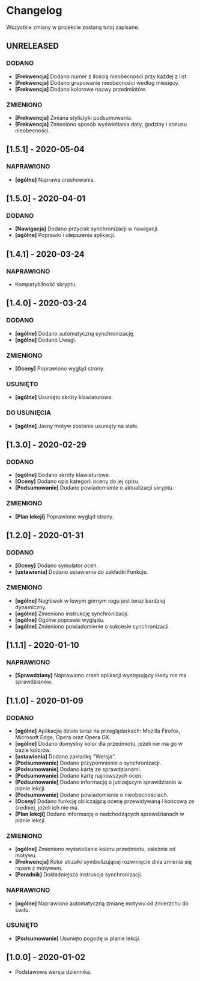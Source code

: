 # Changelog

Wszystkie zmiany w projekcie zostaną tutaj zapisane.

## UNRELEASED

### DODANO

- **[Frekwencja]** Dodano numer z ilością nieobecności przy każdej z list.
- **[Frekwencja]** Dodano grupowanie nieobecności według miesięcy.
- **[Frekwencja]** Dodano kolorowe nazwy przedmiotów.

### ZMIENIONO

- **[Frekwencja]** Zmiana stylistyki podsumowania.
- **[Frekwencja]** Zmieniono sposób wyświetlania daty, godziny i statusu nieobecności.

## [1.5.1] - 2020-05-04

### NAPRAWIONO

- **[ogólne]** Naprawa crashowania.

## [1.5.0] - 2020-04-01

### DODANO

- **[Nawigacja]** Dodano przycisk synchronizacji w nawigacji.
- **[ogólne]** Poprawki i ulepszenia aplikacji.

## [1.4.1] - 2020-03-24

### NAPRAWIONO

- Kompatybilność skryptu.

## [1.4.0] - 2020-03-24

### DODANO

- **[ogólne]** Dodano automatyczną synchronizację.
- **[ogólne]** Dodano Uwagi.

### ZMIENIONO

- **[Oceny]** Poprawiono wygląd strony.

### USUNIĘTO

- **[ogólne]** Usunięto skróty klawiaturowe.

### DO USUNIĘCIA

- **[ogólne]** Jasny motyw zostanie usunięty na stałe.

## [1.3.0] - 2020-02-29

### DODANO

- **[ogólne]** Dodano skróty klawiaturowe.
- **[Oceny]** Dodano opis kategorii oceny do jej opisu.
- **[Podsumowanie]** Dodano powiadomienie o aktualizacji skryptu.

### ZMIENIONO

- **[Plan lekcji]** Poprawiono wygląd strony.

## [1.2.0] - 2020-01-31

### DODANO

- **[Oceny]** Dodano symulator ocen.
- **[ustawienia]** Dodano ustawienia do zakładki Funkcje.

### ZMIENIONO

- **[ogólne]** Nagłówek w lewym górnym rogu jest teraz bardziej dynamiczny.
- **[ogólne]** Zmieniono instrukcję synchronizacji.
- **[ogólne]** Ogólne poprawki wyglądu.
- **[ogólne]** Zmieniono powiadomienie o sukcesie synchronizacji.

## [1.1.1] - 2020-01-10

### NAPRAWIONO

- **[Sprawdziany]** Naprawiono crash aplikacji występujący kiedy nie ma sprawdzianów.

## [1.1.0] - 2020-01-09

### DODANO

- **[ogólne]** Aplikacjia działa teraz na przeglądarkach: Mozilla Firefox, Microsoft Edge, Opera oraz Opera GX.
- **[ogólne]** Dodano domyślny kolor dla przedmiotu, jeżeli nie ma go w bazie kolorów.
- **[ustawienia]** Dodano zakładkę "Wersja".
- **[Podsumowanie]** Dodano przypomnienie o synchronizacji.
- **[Podsumowanie]** Dodano kartę ze sprawdzianami.
- **[Podsumowanie]** Dodano kartę najnowszych ocen.
- **[Podsumowanie]** Dodano informację o jutrzejszym sprawdzianie w planie lekcji.
- **[Podsumowanie]** Dodano powiadomienie o nieobecnościach.
- **[Oceny]** Dodano funkcję obliczającą ocenę przewidywaną i końcową ze średniej, jeżeli ich nie ma.
- **[Plan lekcji]** Dodano informację o nadchodzących sprawdzianach w planie lekcji.

### ZMIENIONO

- **[ogólne]** Zmieniono wyświetlanie koloru przedmiotu, zależnie od motywu.
- **[Frekwencja]** Kolor strzałki symbolizującej rozwinięcie dnia zmienia się razem z motywem.
- **[Poradnik]** Dokładniejsza instrukcja synchronizacji.

### NAPRAWIONO

- **[ogólne]** Naprawiono automatyczną zmianę motywu od zmierzchu do świtu.

### USUNIĘTO

- **[Podsumowanie]** Usunięto pogodę w planie lekcji.

## [1.0.0] - 2020-01-02

- Podstawowa wersja dziennika.
